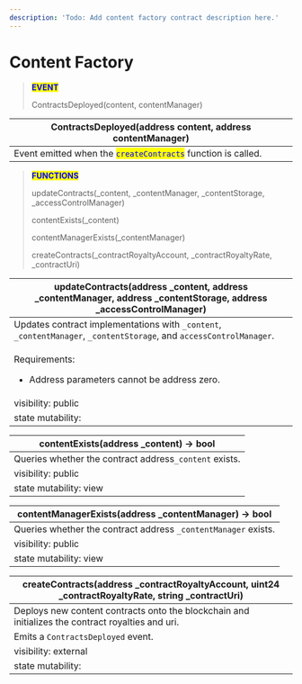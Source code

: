 ```yaml
---
description: 'Todo: Add content factory contract description here.'
---
```


# Content Factory

> <mark style="color:blue;">**EVENT**</mark>
>
> ContractsDeployed(content, contentManager)

| ContractsDeployed(address content, address contentManager)                                     |
| ---------------------------------------------------------------------------------------------- |
| Event emitted when the <mark style="color:blue;">`createContracts`</mark>  function is called. |

> <mark style="color:blue;">**FUNCTIONS**</mark>
>
> updateContracts(\_content, \_contentManager, \_contentStorage, \_accessControlManager)
>
> contentExists(\_content)
>
> contentManagerExists(\_contentManager)
>
> createContracts(\_contractRoyaltyAccount, \_contractRoyaltyRate, \_contractUri)

| updateContracts(address \_content, address \_contentManager, address \_contentStorage, address \_accessControlManager) |
| ---------------------------------------------------------------------------------------------------------------------- |
| Updates contract implementations with `_content`, `_contentManager`, `_contentStorage`, and `accessControlManager`.    |
| <p>Requirements:</p><ul><li>Address parameters cannot be address zero.</li></ul>                                       |
| visibility: public                                                                                                     |
| state mutability:                                                                                                      |

| contentExists(address \_content) -> bool               |
| ------------------------------------------------------ |
| Queries whether the contract address`_content` exists. |
| visibility: public                                     |
| state mutability: view                                 |

| contentManagerExists(address \_contentManager) -> bool         |
| -------------------------------------------------------------- |
| Queries whether the contract address `_contentManager` exists. |
| visibility: public                                             |
| state mutability: view                                         |

| createContracts(address \_contractRoyaltyAccount, uint24 \_contractRoyaltyRate, string \_contractUri) |
| ----------------------------------------------------------------------------------------------------- |
| Deploys new content contracts onto the blockchain and initializes the contract royalties and uri.     |
| Emits a `ContractsDeployed` event.                                                                    |
| visibility: external                                                                                  |
| state mutability:                                                                                     |
